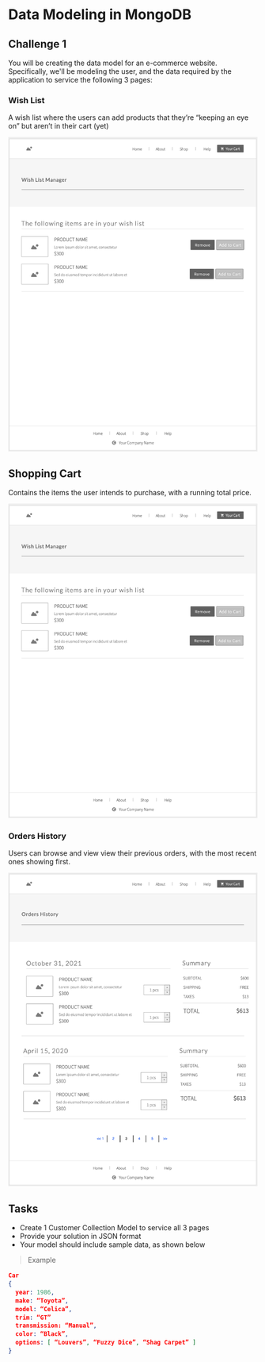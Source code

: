 # Data Modeling in MongoDB

## Challenge 1

You will be creating the data model for an e-commerce website. Specifically, we'll be modeling the user, and the data required by the application to service the following 3 pages:

### Wish List

A wish list where the users can add products that they’re “keeping an eye on” but aren’t in their cart (yet)

<img src="wireframe-wish-list.png" width="600" />

## Shopping Cart

Contains the items the user intends to purchase, with a running total price.

<img src="wireframe-wish-list.png" width="600" />

### Orders History

Users can browse and view view their previous orders, with the most recent ones showing first.

<img src="wireframe-history.png" width="600" />

## Tasks

- Create 1 Customer Collection Model to service all 3 pages
- Provide your solution in JSON format
- Your model should include sample data, as shown below

> Example

```json
Car
{
  year: 1986,
  make: “Toyota”,
  model: “Celica”,
  trim: “GT”
  transmission: “Manual”,
  color: “Black”,
  options: [ “Louvers”, “Fuzzy Dice”, “Shag Carpet” ]
}
```
